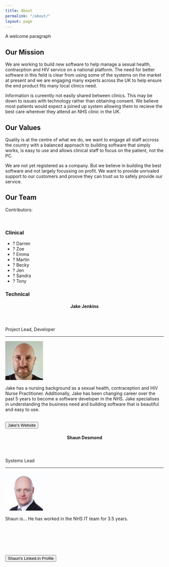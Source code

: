 ```yaml
---
title: About
permalink: "/about/"
layout: page
---
```


A welcome paragraph

<h2>Our Mission</h2>
<p>We are working to build new software to help manage a sexual health, contracption and HIV service on a national platform.  The need for better software in this feild is clear from using some of the systems on the market at present and we are engaging many experts across the UK to help ensure the end product fits many local clinics need.</p>
<p>Information is cureently not easily shared between clinics.  This may be down to issues with technology rather than obtaining consent.  We believe most patients would expect a joined up system allowing them to recieve the best care wherever they attend an NHS clinic in the UK.</p>

<h2>Our Values</h2>
<p> Quality is at the centre of what we do, we want to engage all staff accross the country with a balanced approach to building software that simply works, is easy to use and allows clinical staff to focus on the patient, not the PC.</p>
<p>We are not yet registered as a company.  But we believe in building the best software and not largely focussing on profit.  We want to provide unrivaled support to our customers and proove they can trust us to safely provide our service.</p>

<h2>Our Team</h2>
Contributors:

<p>&nbsp;</p>
<h3>Clinical</h3>
<ul>
<li>? Darren</li>
<li>? Zoe</li>
<li>? Emma</li>
<li>? Martin</li>
<li>? Becky</li>
<li>? Jen</li>
<li>? Sandra</li>
<li>? Tony</li>
</ul>

<h3>Technical</h3>


<div class="w3-container">
<div class="w3-container w3-half"><div class="w3-container">

  <div class="w3-card-4">
    <header class="w3-container w3-light-grey">
      <h4>Jake Jenkins</h4>
    </header>
    <div class="w3-container">
      <p>Project Lead, Developer</p>
      <hr>
      <img src="/assets/contributors/jake-jenkins.jpg" alt="Avatar" class="w3-left w3-circle w3-margin-right" style="width:120px">
      <p>Jake has a nursing background as a sexual health, contraception and HIV Nurse Practitioner.  Additionally, Jake has been changing career over the past 5 years to become a software developer in the NHS.  Jake specialises in understanding the business need and building software that is beautiful and easy to use.</p><br>
    </div>
    <a href="https://jakejnx.com" alt="Jake Jns Software Development"><button class="w3-button w3-block w3-deep-orange">Jake's Website</button></a>
  </div>
</div></div>
<div class="w3-container w3-half"><div class="w3-container">

  <div class="w3-card-4">
    <header class="w3-container w3-light-grey">
      <h4>Shaun Desmond</h4>
    </header>
    <div class="w3-container">
      <p>Systems Lead</p>
      <hr>
      <img src="/assets/contributors/shaun-desmond.jpg" alt="Avatar" class="w3-left w3-circle w3-margin-right" style="width:120px">
      <p>Shaun is... He has worked in the NHS IT team for 3.5 years.</p><br><p>&nbsp;</p><p>&nbsp;</p>
    </div>
    <a href="https://www.linkedin.com/in/shaun-desmond-a5204a29/" alt="Shaun Desmond Linkedin Profile"><button class="w3-button w3-block w3-deep-orange">Shaun's Linked.in Profile</button></a>
  </div>
</div></div>
</div>